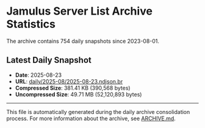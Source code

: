 # Jamulus Server List Archive Statistics

The archive contains 754 daily snapshots since 2023-08-01.

## Latest Daily Snapshot

- **Date**: 2025-08-23
- **URL**: [daily/2025-08/2025-08-23.ndjson.br](https://jamulus-archive.ap-south-1.linodeobjects.com/main/daily/2025-08/2025-08-23.ndjson.br)
- **Compressed Size**: 381.41 KB (390,568 bytes)
- **Uncompressed Size**: 49.71 MB (52,120,893 bytes)

---

This file is automatically generated during the daily archive consolidation process.
For more information about the archive, see [ARCHIVE.md](ARCHIVE.md).
